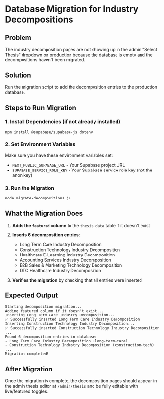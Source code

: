 # Database Migration for Industry Decompositions

## Problem
The industry decomposition pages are not showing up in the admin "Select Thesis" dropdown on production because the database is empty and the decompositions haven't been migrated.

## Solution
Run the migration script to add the decomposition entries to the production database.

## Steps to Run Migration

### 1. Install Dependencies (if not already installed)
```bash
npm install @supabase/supabase-js dotenv
```

### 2. Set Environment Variables
Make sure you have these environment variables set:
- `NEXT_PUBLIC_SUPABASE_URL` - Your Supabase project URL
- `SUPABASE_SERVICE_ROLE_KEY` - Your Supabase service role key (not the anon key)

### 3. Run the Migration
```bash
node migrate-decompositions.js
```

## What the Migration Does

1. **Adds the `featured` column** to the `thesis_data` table if it doesn't exist
2. **Inserts 6 decomposition entries**:
   - Long Term Care Industry Decomposition
   - Construction Technology Industry Decomposition  
   - Healthcare E-Learning Industry Decomposition
   - Accounting Services Industry Decomposition
   - B2B Sales & Marketing Technology Decomposition
   - DTC Healthcare Industry Decomposition

3. **Verifies the migration** by checking that all entries were inserted

## Expected Output
```
Starting decomposition migration...
Adding featured column if it doesn't exist...
Inserting Long Term Care Industry Decomposition...
✅ Successfully inserted Long Term Care Industry Decomposition
Inserting Construction Technology Industry Decomposition...
✅ Successfully inserted Construction Technology Industry Decomposition
...
Found 6 decomposition entries in database:
- Long Term Care Industry Decomposition (long-term-care)
- Construction Technology Industry Decomposition (construction-tech)
...
Migration completed!
```

## After Migration
Once the migration is complete, the decomposition pages should appear in the admin thesis editor at `/admin/thesis` and be fully editable with live/featured toggles. 